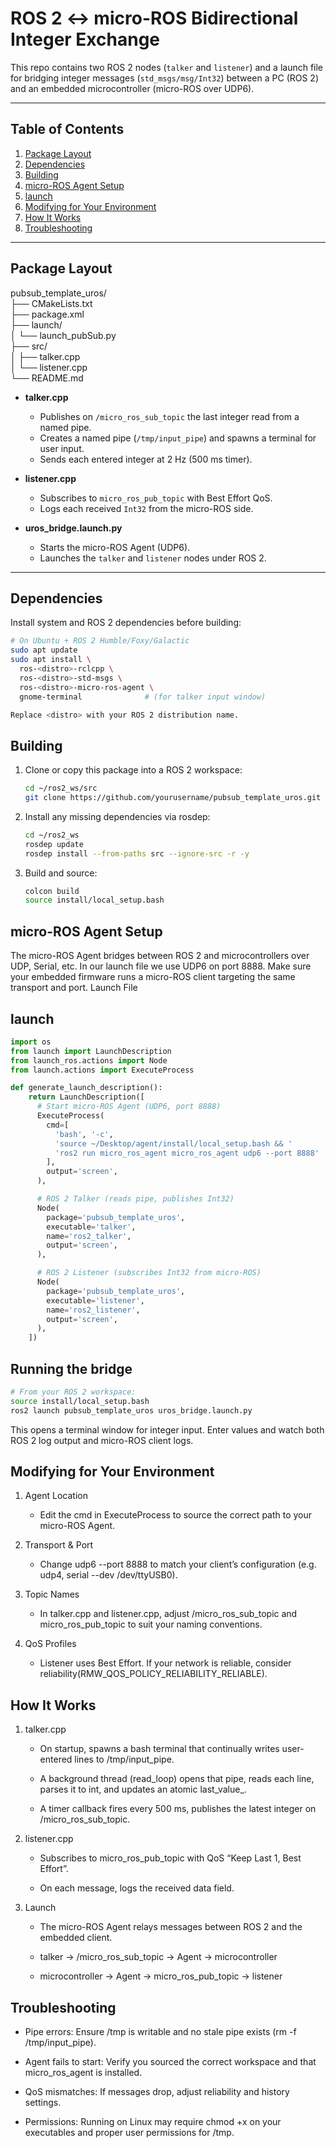 # ROS 2 ↔ micro-ROS Bidirectional Integer Exchange

This repo contains two ROS 2 nodes (`talker` and `listener`) and a launch file for bridging integer messages (`std_msgs/msg/Int32`) between a PC (ROS 2) and an embedded microcontroller (micro-ROS over UDP6).

---

## Table of Contents

1. [Package Layout](#package-layout)  
2. [Dependencies](#dependencies)  
3. [Building](#building)  
4. [micro-ROS Agent Setup](#micro-ros-agent-setup)  
5. [launch](#launch)  
6. [Modifying for Your Environment](#modifying-for-your-environment)  
7. [How It Works](#how-it-works)  
8. [Troubleshooting](#troubleshooting)  

---

## Package Layout

pubsub_template_uros/  
├── CMakeLists.txt  
├── package.xml  
├── launch/  
│ └── launch_pubSub.py   
├── src/  
│ ├── talker.cpp  
│ └── listener.cpp  
└── README.md  


- **talker.cpp**  
  - Publishes on `/micro_ros_sub_topic` the last integer read from a named pipe.  
  - Creates a named pipe (`/tmp/input_pipe`) and spawns a terminal for user input.  
  - Sends each entered integer at 2 Hz (500 ms timer).  

- **listener.cpp**  
  - Subscribes to `micro_ros_pub_topic` with Best Effort QoS.  
  - Logs each received `Int32` from the micro-ROS side.  

- **uros_bridge.launch.py**  
  - Starts the micro-ROS Agent (UDP6).  
  - Launches the `talker` and `listener` nodes under ROS 2.

---

## Dependencies

Install system and ROS 2 dependencies before building:

```bash
# On Ubuntu + ROS 2 Humble/Foxy/Galactic
sudo apt update
sudo apt install \
  ros-<distro>-rclcpp \
  ros-<distro>-std-msgs \
  ros-<distro>-micro-ros-agent \
  gnome-terminal              # (for talker input window)

Replace <distro> with your ROS 2 distribution name.
```
## Building

1. Clone or copy this package into a ROS 2 workspace:  
    ```bash
    cd ~/ros2_ws/src
    git clone https://github.com/yourusername/pubsub_template_uros.git
    ```
2. Install any missing dependencies via rosdep:  
    ```bash
    cd ~/ros2_ws
    rosdep update
    rosdep install --from-paths src --ignore-src -r -y
    ```
3. Build and source:  
      ```bash
      colcon build  
      source install/local_setup.bash  
      ```
## micro-ROS Agent Setup

The micro-ROS Agent bridges between ROS 2 and microcontrollers over UDP, Serial, etc. In our launch file we use UDP6 on port 8888. Make sure your embedded firmware runs a micro-ROS client targeting the same transport and port.
Launch File

## launch
```py
import os
from launch import LaunchDescription
from launch_ros.actions import Node
from launch.actions import ExecuteProcess

def generate_launch_description():
    return LaunchDescription([
      # Start micro-ROS Agent (UDP6, port 8888)
      ExecuteProcess(
        cmd=[
          'bash', '-c',
          'source ~/Desktop/agent/install/local_setup.bash && '
          'ros2 run micro_ros_agent micro_ros_agent udp6 --port 8888'
        ],
        output='screen',
      ),

      # ROS 2 Talker (reads pipe, publishes Int32)
      Node(
        package='pubsub_template_uros',
        executable='talker',
        name='ros2_talker',
        output='screen',
      ),

      # ROS 2 Listener (subscribes Int32 from micro-ROS)
      Node(
        package='pubsub_template_uros',
        executable='listener',
        name='ros2_listener',
        output='screen',
      ),
    ])
```
## Running the bridge
```bash
# From your ROS 2 workspace:
source install/local_setup.bash
ros2 launch pubsub_template_uros uros_bridge.launch.py
```
This opens a terminal window for integer input. Enter values and watch both ROS 2 log output and micro-ROS client logs.

## Modifying for Your Environment
  1. Agent Location
        - Edit the cmd in ExecuteProcess to source the correct path to your micro-ROS Agent.

  2. Transport & Port
  
        - Change udp6 --port 8888 to match your client’s configuration (e.g. udp4, serial --dev /dev/ttyUSB0).
  
  3. Topic Names
  
        - In talker.cpp and listener.cpp, adjust /micro_ros_sub_topic and micro_ros_pub_topic to suit your naming conventions.
      
  4. QoS Profiles
  
        - Listener uses Best Effort. If your network is reliable, consider reliability(RMW_QOS_POLICY_RELIABILITY_RELIABLE).

## How It Works

  1. talker.cpp
  
        - On startup, spawns a bash terminal that continually writes user-entered lines to /tmp/input_pipe.
        
        - A background thread (read_loop) opens that pipe, reads each line, parses it to int, and updates an atomic last_value_.
        
        - A timer callback fires every 500 ms, publishes the latest integer on /micro_ros_sub_topic.
  
  2. listener.cpp
        
        - Subscribes to micro_ros_pub_topic with QoS “Keep Last 1, Best Effort”.
        
        - On each message, logs the received data field.
        
  3. Launch
  
        - The micro-ROS Agent relays messages between ROS 2 and the embedded client.
        
        - talker → /micro_ros_sub_topic → Agent → microcontroller
        
        - microcontroller → Agent → micro_ros_pub_topic → listener

## Troubleshooting
    
- Pipe errors: Ensure /tmp is writable and no stale pipe exists (rm -f /tmp/input_pipe).

- Agent fails to start: Verify you sourced the correct workspace and that micro_ros_agent is installed.

- QoS mismatches: If messages drop, adjust reliability and history settings.

- Permissions: Running on Linux may require chmod +x on your executables and proper user permissions for /tmp.

